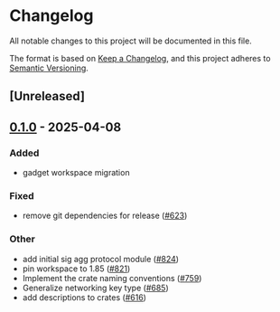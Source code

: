 # Changelog

All notable changes to this project will be documented in this file.

The format is based on [Keep a Changelog](https://keepachangelog.com/en/1.0.0/),
and this project adheres to [Semantic Versioning](https://semver.org/spec/v2.0.0.html).

## [Unreleased]

## [0.1.0](https://github.com/tangle-network/blueprint/releases/tag/blueprint-crypto-bls-v0.1.0) - 2025-04-08

### Added

- gadget workspace migration

### Fixed

- remove git dependencies for release ([#623](https://github.com/tangle-network/blueprint/pull/623))

### Other

- add initial sig agg protocol module ([#824](https://github.com/tangle-network/blueprint/pull/824))
- pin workspace to 1.85 ([#821](https://github.com/tangle-network/blueprint/pull/821))
- Implement the crate naming conventions ([#759](https://github.com/tangle-network/blueprint/pull/759))
- Generalize networking key type ([#685](https://github.com/tangle-network/blueprint/pull/685))
- add descriptions to crates ([#616](https://github.com/tangle-network/blueprint/pull/616))
